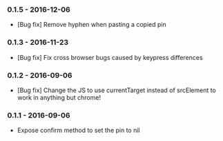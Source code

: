 ### 0.1.5 - 2016-12-06

* [Bug fix] Remove hyphen when pasting a copied pin

### 0.1.3 - 2016-11-23

* [Bug fix] Fix cross browser bugs caused by keypress differences


### 0.1.2 - 2016-09-06

* [Bug fix] Change the JS to use currentTarget instead of srcElement to work in anything but chrome!


### 0.1.1 - 2016-09-06

* Expose confirm method to set the pin to nil
